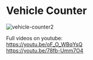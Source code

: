 # Vehicle Counter

![vehicle-counter2](https://user-images.githubusercontent.com/66280071/107288005-10237d80-6a63-11eb-8da3-575bd96694b4.gif)

Full videos on youtube:  
https://youtu.be/oF_O_WBqYsQ  
https://youtu.be/78fb-Umm7O4
